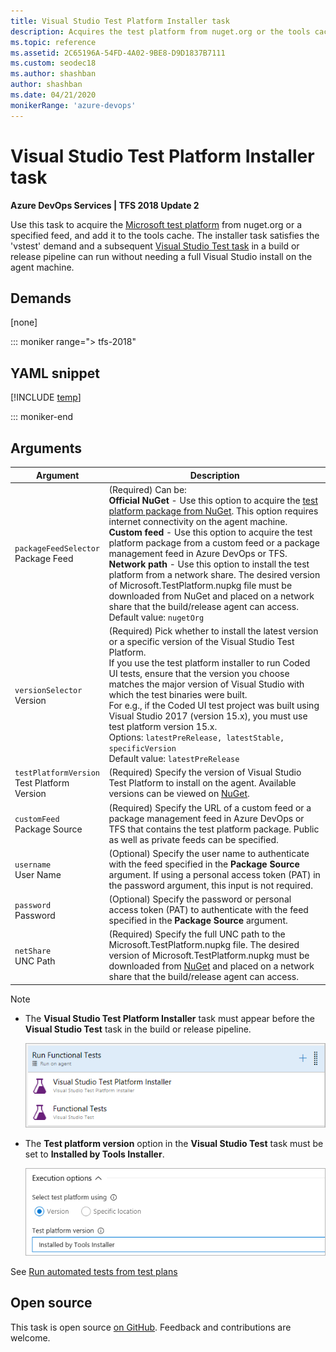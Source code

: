 ```yaml
---
title: Visual Studio Test Platform Installer task
description: Acquires the test platform from nuget.org or the tools cache and can allow you to run tests and collect diagnostic data
ms.topic: reference
ms.assetid: 2C65196A-54FD-4A02-9BE8-D9D1837B7111
ms.custom: seodec18
ms.author: shashban
author: shashban
ms.date: 04/21/2020
monikerRange: 'azure-devops'
---
```


# Visual Studio Test Platform Installer task

**Azure DevOps Services | TFS 2018 Update 2**

Use this task to acquire the [Microsoft test platform](https://www.nuget.org/packages/Microsoft.TestPlatform/)
from nuget.org or a specified feed, and add it to the tools cache. The installer task satisfies the 'vstest'
demand and a subsequent [Visual Studio Test task](../test/vstest.md)
in a build or release pipeline can run without needing a full Visual Studio install on the agent machine. 

## Demands

[none]

::: moniker range="> tfs-2018"

## YAML snippet

[!INCLUDE [temp](../includes/yaml/VsTestPlatformToolInstallerV1.md)]

::: moniker-end

## Arguments

| Argument | Description | 
| --- | --- | 
| `packageFeedSelector`<br/>Package Feed | (Required) Can be: <br />**Official NuGet** - Use this option to acquire the [test platform package from NuGet](https://www.nuget.org/packages/Microsoft.TestPlatform/). This option requires internet connectivity on the agent machine.<br />**Custom feed** - Use this option to acquire the test platform package from a custom feed or a package management feed in Azure DevOps or TFS.<br />**Network path** - Use this option to install the test platform from a network share. The desired version of Microsoft.TestPlatform.nupkg file must be downloaded from NuGet and placed on a network share that the build/release agent can access.<br />Default value: `nugetOrg` |
|`versionSelector`<br/> Version | (Required) Pick whether to install the latest version or a specific version of the Visual Studio Test Platform. <br/>If you use the test platform installer to run Coded UI tests, ensure that the version you choose matches the major version of Visual Studio with which the test binaries were built.<br/> For e.g., if the Coded UI test project was built using Visual Studio 2017 (version 15.x), you must use test platform version 15.x.<br />Options: `latestPreRelease, latestStable, specificVersion` <br/>Default value: `latestPreRelease` | 
|`testPlatformVersion`<br/> Test Platform Version | (Required) Specify the version of Visual Studio Test Platform to install on the agent. Available versions can be viewed on [NuGet](https://www.nuget.org/packages/Microsoft.TestPlatform/). |
|`customFeed`<br/> Package Source | (Required) Specify the URL of a custom feed or a package management feed in Azure DevOps or TFS that contains the test platform package. Public as well as private feeds can be specified. | 
|`username`<br/> User Name | (Optional) Specify the user name to authenticate with the feed specified in the **Package Source** argument. If using a personal access token (PAT) in the password argument, this input is not required. |
|`password`<br/> Password | (Optional) Specify the password or personal access token (PAT) to authenticate with the feed specified in the **Package Source** argument. |
|`netShare`<br/> UNC Path | (Required) Specify the full UNC path to the Microsoft.TestPlatform.nupkg file. The desired version of Microsoft.TestPlatform.nupkg must be downloaded from [NuGet](https://www.nuget.org/packages/Microsoft.TestPlatform/) and placed on a network share that the build/release agent can access. | 

> [!NOTE]
> 
> * The **Visual Studio Test Platform Installer** task must appear before the **Visual Studio Test** task in the build or release pipeline.
> 
>   ![Order of tasks](media/tpinstaller1.png)
> 
> * The **Test platform version** option in the **Visual Studio Test** task must be set to **Installed by Tools Installer**. 
> 
>   ![Task setting](media/tpinstaller2.png)
> 

See [Run automated tests from test plans](../../../test/run-automated-tests-from-test-hub.md)

## Open source

This task is open source [on GitHub](https://github.com/Microsoft/azure-pipelines-tasks). Feedback and contributions are welcome.
